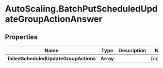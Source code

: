 # AutoScaling.BatchPutScheduledUpdateGroupActionAnswer

## Properties

Name | Type | Description | Notes
------------ | ------------- | ------------- | -------------
**failedScheduledUpdateGroupActions** | **Array** |  | [optional] 



